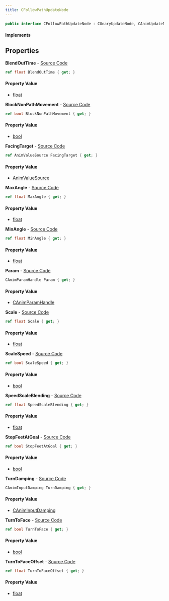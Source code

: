 ```yaml
---
title: CFollowPathUpdateNode
---
```


```csharp
public interface CFollowPathUpdateNode : CUnaryUpdateNode, CAnimUpdateNodeBase, ISchemaClass<CAnimUpdateNodeBase>, ISchemaClass<CUnaryUpdateNode>, ISchemaClass<CFollowPathUpdateNode>, ISchemaField, ISchemaClass, INativeHandle
```

#### Implements

## Properties

**BlendOutTime** - [Source Code](https://github.com/swiftly-solution/swiftlys2/blob/master/managed/src/SwiftlyS2.Generated/Schemas/Interfaces/CFollowPathUpdateNode.cs#L16)

```csharp
ref float BlendOutTime { get; }
```

#### Property Value

- [float](https://learn.microsoft.com/dotnet/api/system.single)

**BlockNonPathMovement** - [Source Code](https://github.com/swiftly-solution/swiftlys2/blob/master/managed/src/SwiftlyS2.Generated/Schemas/Interfaces/CFollowPathUpdateNode.cs#L18)

```csharp
ref bool BlockNonPathMovement { get; }
```

#### Property Value

- [bool](https://learn.microsoft.com/dotnet/api/system.boolean)

**FacingTarget** - [Source Code](https://github.com/swiftly-solution/swiftlys2/blob/master/managed/src/SwiftlyS2.Generated/Schemas/Interfaces/CFollowPathUpdateNode.cs#L34)

```csharp
ref AnimValueSource FacingTarget { get; }
```

#### Property Value

- [AnimValueSource](/docs/api/shared/schemadefinitions/animvaluesource)

**MaxAngle** - [Source Code](https://github.com/swiftly-solution/swiftlys2/blob/master/managed/src/SwiftlyS2.Generated/Schemas/Interfaces/CFollowPathUpdateNode.cs#L28)

```csharp
ref float MaxAngle { get; }
```

#### Property Value

- [float](https://learn.microsoft.com/dotnet/api/system.single)

**MinAngle** - [Source Code](https://github.com/swiftly-solution/swiftlys2/blob/master/managed/src/SwiftlyS2.Generated/Schemas/Interfaces/CFollowPathUpdateNode.cs#L26)

```csharp
ref float MinAngle { get; }
```

#### Property Value

- [float](https://learn.microsoft.com/dotnet/api/system.single)

**Param** - [Source Code](https://github.com/swiftly-solution/swiftlys2/blob/master/managed/src/SwiftlyS2.Generated/Schemas/Interfaces/CFollowPathUpdateNode.cs#L36)

```csharp
CAnimParamHandle Param { get; }
```

#### Property Value

- [CAnimParamHandle](/docs/api/shared/schemadefinitions/canimparamhandle)

**Scale** - [Source Code](https://github.com/swiftly-solution/swiftlys2/blob/master/managed/src/SwiftlyS2.Generated/Schemas/Interfaces/CFollowPathUpdateNode.cs#L24)

```csharp
ref float Scale { get; }
```

#### Property Value

- [float](https://learn.microsoft.com/dotnet/api/system.single)

**ScaleSpeed** - [Source Code](https://github.com/swiftly-solution/swiftlys2/blob/master/managed/src/SwiftlyS2.Generated/Schemas/Interfaces/CFollowPathUpdateNode.cs#L22)

```csharp
ref bool ScaleSpeed { get; }
```

#### Property Value

- [bool](https://learn.microsoft.com/dotnet/api/system.boolean)

**SpeedScaleBlending** - [Source Code](https://github.com/swiftly-solution/swiftlys2/blob/master/managed/src/SwiftlyS2.Generated/Schemas/Interfaces/CFollowPathUpdateNode.cs#L30)

```csharp
ref float SpeedScaleBlending { get; }
```

#### Property Value

- [float](https://learn.microsoft.com/dotnet/api/system.single)

**StopFeetAtGoal** - [Source Code](https://github.com/swiftly-solution/swiftlys2/blob/master/managed/src/SwiftlyS2.Generated/Schemas/Interfaces/CFollowPathUpdateNode.cs#L20)

```csharp
ref bool StopFeetAtGoal { get; }
```

#### Property Value

- [bool](https://learn.microsoft.com/dotnet/api/system.boolean)

**TurnDamping** - [Source Code](https://github.com/swiftly-solution/swiftlys2/blob/master/managed/src/SwiftlyS2.Generated/Schemas/Interfaces/CFollowPathUpdateNode.cs#L32)

```csharp
CAnimInputDamping TurnDamping { get; }
```

#### Property Value

- [CAnimInputDamping](/docs/api/shared/schemadefinitions/caniminputdamping)

**TurnToFace** - [Source Code](https://github.com/swiftly-solution/swiftlys2/blob/master/managed/src/SwiftlyS2.Generated/Schemas/Interfaces/CFollowPathUpdateNode.cs#L40)

```csharp
ref bool TurnToFace { get; }
```

#### Property Value

- [bool](https://learn.microsoft.com/dotnet/api/system.boolean)

**TurnToFaceOffset** - [Source Code](https://github.com/swiftly-solution/swiftlys2/blob/master/managed/src/SwiftlyS2.Generated/Schemas/Interfaces/CFollowPathUpdateNode.cs#L38)

```csharp
ref float TurnToFaceOffset { get; }
```

#### Property Value

- [float](https://learn.microsoft.com/dotnet/api/system.single)

